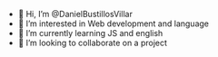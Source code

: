 - 👋 Hi, I’m @DanielBustillosVillar
- 👀 I’m interested in Web development and language
- 🌱 I’m currently learning JS and english
- 💞️ I’m looking to collaborate on a project


<!---
DanielBustillosVillar/DanielBustillosVillar is a ✨ special ✨ repository because its `README.md` (this file) appears on your GitHub profile.
You can click the Preview link to take a look at your changes.
--->
